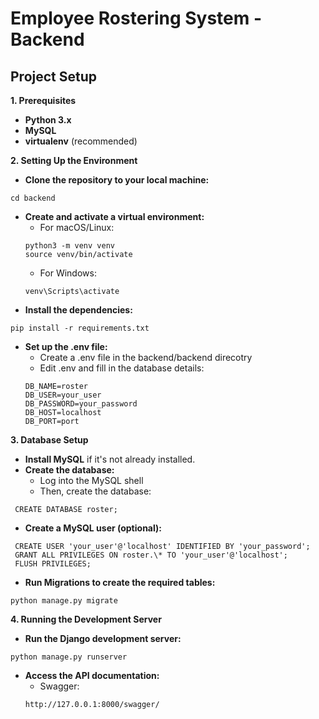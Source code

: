 # Employee Rostering System - Backend

## Project Setup

**1. Prerequisites**

- **Python 3.x**
- **MySQL**
- **virtualenv** (recommended)

**2. Setting Up the Environment**

- **Clone the repository to your local machine:** 
```
cd backend
```
- **Create and activate a virtual environment:**
  - For macOS/Linux: 
  ```
  python3 -m venv venv 
  source venv/bin/activate
  ```
  - For Windows: 
  ```
  venv\Scripts\activate
  ```
- **Install the dependencies:** 
```
pip install -r requirements.txt
```
- **Set up the .env file:**
  - Create a .env file in the backend/backend direcotry
  - Edit .env and fill in the database details: 
  ```
  DB_NAME=roster 
  DB_USER=your_user
  DB_PASSWORD=your_password
  DB_HOST=localhost 
  DB_PORT=port
  ```

**3. Database Setup**

- **Install MySQL** if it's not already installed.
- **Create the database:**
  - Log into the MySQL shell
  - Then, create the database:

```  
 CREATE DATABASE roster;
```
- **Create a MySQL user (optional):**

```
 CREATE USER 'your_user'@'localhost' IDENTIFIED BY 'your_password';
 GRANT ALL PRIVILEGES ON roster.\* TO 'your_user'@'localhost';
 FLUSH PRIVILEGES;
 ```
- **Run Migrations to create the required tables:** 
```
python manage.py migrate
```

**4. Running the Development Server**

- **Run the Django development server:** 
```
python manage.py runserver
```
- **Access the API documentation:**
  - Swagger: 
  ```
  http://127.0.0.1:8000/swagger/
  ```

